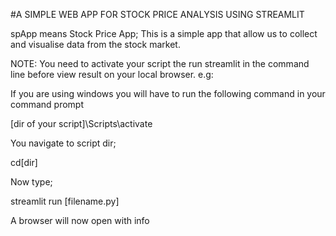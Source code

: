 #A SIMPLE WEB APP FOR STOCK PRICE ANALYSIS USING STREAMLIT

spApp means Stock Price App; This is a simple app that allow us to collect and visualise data from the stock market.

NOTE: You need to activate your script the run streamlit in the command line before view result on your local browser.
e.g:

If you are using windows you will have to run the following command in your command prompt

[dir of your script]\Scripts\activate

You navigate to script dir;

cd\[dir]

Now type;

streamlit run [filename.py]

A browser will now open with info